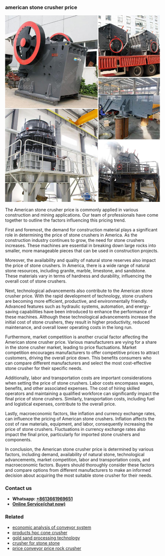 <h3>american stone crusher price</h3><img src='1702259957.jpg' alt=''><p>The American stone crusher price is commonly applied in various construction and mining applications. Our team of professionals have come together to outline the factors influencing this pricing trend.</p><p>First and foremost, the demand for construction material plays a significant role in determining the price of stone crushers in America. As the construction industry continues to grow, the need for stone crushers increases. These machines are essential in breaking down large rocks into smaller, more manageable pieces that can be used in construction projects.</p><p>Moreover, the availability and quality of natural stone reserves also impact the price of stone crushers. In America, there is a wide range of natural stone resources, including granite, marble, limestone, and sandstone. These materials vary in terms of hardness and durability, influencing the overall cost of stone crushers.</p><p>Next, technological advancements also contribute to the American stone crusher price. With the rapid development of technology, stone crushers are becoming more efficient, productive, and environmentally friendly. Advanced features such as hydraulic systems, automation, and energy-saving capabilities have been introduced to enhance the performance of these machines. Although these technological advancements increase the initial cost of stone crushers, they result in higher productivity, reduced maintenance, and overall lower operating costs in the long run.</p><p>Furthermore, market competition is another crucial factor affecting the American stone crusher price. Various manufacturers are vying for a share in the stone crusher market, leading to price fluctuations. Market competition encourages manufacturers to offer competitive prices to attract customers, driving the overall price down. This benefits consumers who can compare different manufacturers and select the most cost-effective stone crusher for their specific needs.</p><p>Additionally, labor and transportation costs are important considerations when setting the price of stone crushers. Labor costs encompass wages, benefits, and other associated expenses. The cost of hiring skilled operators and maintaining a qualified workforce can significantly impact the final price of stone crushers. Similarly, transportation costs, including fuel and logistical expenses, contribute to the overall price.</p><p>Lastly, macroeconomic factors, like inflation and currency exchange rates, can influence the pricing of American stone crushers. Inflation affects the cost of raw materials, equipment, and labor, consequently increasing the price of stone crushers. Fluctuations in currency exchange rates also impact the final price, particularly for imported stone crushers and components.</p><p>In conclusion, the American stone crusher price is determined by various factors, including demand, availability of natural stone, technological advancements, market competition, labor and transportation costs, and macroeconomic factors. Buyers should thoroughly consider these factors and compare options from different manufacturers to make an informed decision about acquiring the most suitable stone crusher for their needs.</p><h3>Contact us</h3><ul><li><strong>Whatsapp:&nbsp;<a href="https://wa.me/8613661969651">+8613661969651</a></strong></li><li><a href="https://swt.shibang-china.com/?git&amp;zhl&amp;american stone crusher price"><strong>Online Service(chat now)</strong></a></li></ul><h3>Related</h3><ul><li><a href='economic analysis of conveyor system.md'>economic analysis of conveyor system</a></li><li><a href='products hpc cone crusher.md'>products hpc cone crusher</a></li><li><a href='gold sand processing technology.md'>gold sand processing technology</a></li><li><a href='crusher for stone stone.md'>crusher for stone stone</a></li><li><a href='price conveyor price rock crusher.md'>price conveyor price rock crusher</a></li></ul>
